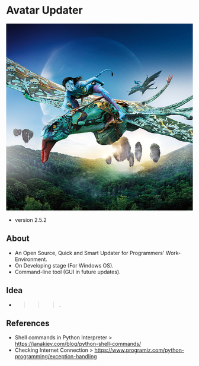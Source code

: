 # Avatar Updater
![](Preview/avtaar.jpg)
* version 2.5.2
## About
* An Open Source, Quick and Smart Updater for Programmers' Work-Environment.
* On Developing stage (For Windows OS).
* Command-line tool (GUI in future updates).
## Idea
* >>>.
## References
* Shell commands in Python Interpreter > https://janakiev.com/blog/python-shell-commands/
* Checking Internet Connection > https://www.programiz.com/python-programming/exception-handling
